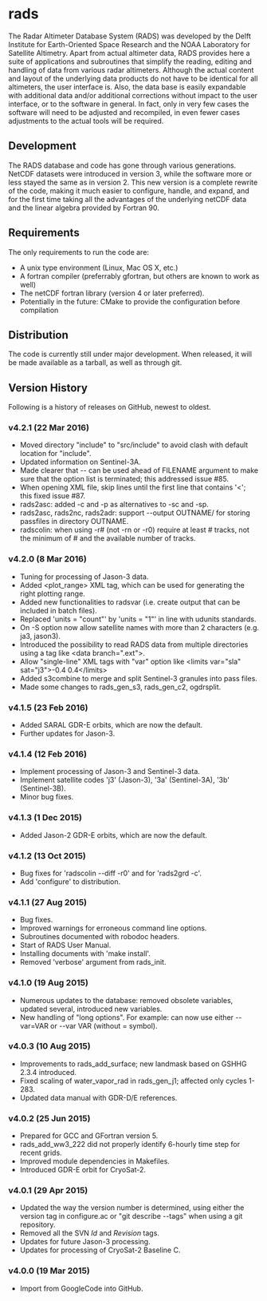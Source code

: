 # rads

The Radar Altimeter Database System (RADS) was developed by the Delft Institute for Earth-Oriented Space Research and the NOAA Laboratory for Satellite Altimetry. Apart from actual altimeter data, RADS provides here a suite of applications and subroutines that simplify the reading, editing and handling of data from various radar altimeters. Although the actual content and layout of the underlying data products do not have to be identical for all altimeters, the user interface is. Also, the data base is easily expandable with additional data and/or additional corrections without impact to the user interface, or to the software in general. In fact, only in very few cases the software will need to be adjusted and recompiled, in even fewer cases adjustments to the actual tools will be required.

## Development
The RADS database and code has gone through various generations. NetCDF datasets were introduced in version 3, while the software more or less stayed the same as in version 2. This new version is a complete rewrite of the code, making it much easier to configure, handle, and expand, and for the first time taking all the advantages of the underlying netCDF data and the linear algebra provided by Fortran 90.

## Requirements
The only requirements to run the code are:
* A unix type environment (Linux, Mac OS X, etc.)
* A fortran compiler (preferrably gfortran, but others are known to work as well)
* The netCDF fortran library (version 4 or later preferred).
* Potentially in the future: CMake to provide the configuration before compilation

## Distribution
The code is currently still under major development. When released, it will be made available as a tarball, as well as through git.

## Version History
Following is a history of releases on GitHub, newest to oldest.

### v4.2.1 (22 Mar 2016)
* Moved directory "include" to "src/include" to avoid clash with default location for "include".
* Updated information on Sentinel-3A.
* Made clearer that -- can be used ahead of FILENAME argument to make sure that the option list is terminated; this addressed issue #85.
* When opening XML file, skip lines until the first line that contains '<'; this fixed issue #87.
* rads2asc: added -c and -p as alternatives to -sc and -sp.
* rads2asc, rads2nc, rads2adr: support --output OUTNAME/ for storing passfiles in directory OUTNAME.
* radscolin: when using -r# (not -rn or -r0) require at least # tracks, not the minimum of # and the available number of tracks.

### v4.2.0 (8 Mar 2016)
* Tuning for processing of Jason-3 data.
* Added \<plot_range\> XML tag, which can be used for generating the right plotting range.
* Added new functionalities to radsvar (i.e. create output that can be included in batch files).
* Replaced 'units = "count"' by 'units = "1"' in line with udunits standards.
* On -S option now allow satellite names with more than 2 characters (e.g. ja3, jason3).
* Introduced the possibility to read RADS data from multiple directories using a tag like \<data branch=".ext"\>.
* Allow "single-line" XML tags with "var" option like \<limits var="sla" sat="j3"\>-0.4 0.4\</limits\>
* Added s3combine to merge and split Sentinel-3 granules into pass files.
* Made some changes to rads_gen_s3, rads_gen_c2, ogdrsplit.

### v4.1.5 (23 Feb 2016)
* Added SARAL GDR-E orbits, which are now the default.
* Further updates for Jason-3.

### v4.1.4 (12 Feb 2016)
* Implement processing of Jason-3 and Sentinel-3 data.
* Implement satellite codes 'j3' (Jason-3), '3a' (Sentinel-3A), '3b' (Sentinel-3B).
* Minor bug fixes.

### v4.1.3 (1 Dec 2015)
* Added Jason-2 GDR-E orbits, which are now the default.

### v4.1.2 (13 Oct 2015)
* Bug fixes for 'radscolin --diff -r0' and for 'rads2grd -c'.
* Add 'configure' to distribution.

### v4.1.1 (27 Aug 2015)
* Bug fixes.
* Improved warnings for erroneous command line options.
* Subroutines documented with robodoc headers.
* Start of RADS User Manual.
* Installing documents with 'make install'.
* Removed 'verbose' argument from rads_init.

### v4.1.0 (19 Aug 2015)
* Numerous updates to the database: removed obsolete variables, updated several, introduced new variables.
* New handling of "long options". For example: can now use either --var=VAR or --var VAR (without = symbol).

### v4.0.3 (10 Aug 2015)
* Improvements to rads_add_surface; new landmask based on GSHHG 2.3.4 introduced.
* Fixed scaling of water_vapor_rad in rads_gen_j1; affected only cycles 1-283.
* Updated data manual with GDR-D/E references.

### v4.0.2 (25 Jun 2015)
* Prepared for GCC and GFortran version 5.
* rads_add_ww3_222 did not properly identify 6-hourly time step for recent grids.
* Improved module dependencies in Makefiles.
* Introduced GDR-E orbit for CryoSat-2.

### v4.0.1 (29 Apr 2015)
* Updated the way the version number is determined, using either the version tag in configure.ac or "git describe --tags" when using a git repository.
* Removed all the SVN $Id$ and $Revision$ tags.
* Updates for future Jason-3 processing.
* Updates for processing of CryoSat-2 Baseline C.

### v4.0.0 (19 Mar 2015)
* Import from GoogleCode into GitHub.

